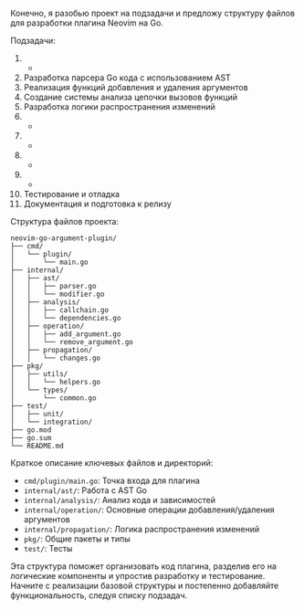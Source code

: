 Конечно, я разобью проект на подзадачи и предложу структуру файлов для разработки плагина Neovim на Go.

Подзадачи:

1. -
2. Разработка парсера Go кода с использованием AST
3. Реализация функций добавления и удаления аргументов
4. Создание системы анализа цепочки вызовов функций
5. Разработка логики распространения изменений
6. -
7. -
8. -
9. -
10. Тестирование и отладка
11. Документация и подготовка к релизу

Структура файлов проекта:

```
neovim-go-argument-plugin/
├── cmd/
│   └── plugin/
│       └── main.go
├── internal/
│   ├── ast/
│   │   ├── parser.go
│   │   └── modifier.go
│   ├── analysis/
│   │   ├── callchain.go
│   │   └── dependencies.go
│   ├── operation/
│   │   ├── add_argument.go
│   │   └── remove_argument.go
│   ├── propagation/
│   │   └── changes.go
├── pkg/
│   ├── utils/
│   │   └── helpers.go
│   └── types/
│       └── common.go
├── test/
│   ├── unit/
│   └── integration/
├── go.mod
├── go.sum
└── README.md
```

Краткое описание ключевых файлов и директорий:

- `cmd/plugin/main.go`: Точка входа для плагина
- `internal/ast/`: Работа с AST Go
- `internal/analysis/`: Анализ кода и зависимостей
- `internal/operation/`: Основные операции добавления/удаления аргументов
- `internal/propagation/`: Логика распространения изменений
- `pkg/`: Общие пакеты и типы
- `test/`: Тесты

Эта структура поможет организовать код плагина, разделив его на логические компоненты и упростив разработку и тестирование. Начните с реализации базовой структуры и постепенно добавляйте функциональность, следуя списку подзадач.
